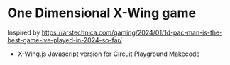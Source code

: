 # One Dimensional X-Wing game

Inspired by https://arstechnica.com/gaming/2024/01/1d-pac-man-is-the-best-game-ive-played-in-2024-so-far/

* X-Wing.js Javascript version for Circuit Playground Makecode

